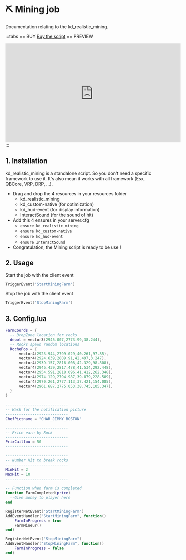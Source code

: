 # :pick: Mining job
Documentation relating to the kd_realistic_mining.

:::tabs
== BUY
[Buy the script](https://store.jumpon-studios.com/package/5204167)
== PREVIEW
<iframe width="560" height="315" src="https://www.youtube.com/embed/1Tfnyto1sdQ?si=fIWIkDhi_nfuF8sr" title="YouTube video player" frameborder="0" allow="accelerometer; autoplay; clipboard-write; encrypted-media; gyroscope; picture-in-picture; web-share" allowfullscreen></iframe>
:::

## 1. Installation

kd_realistic_mining is a standalone script. So you don't need a specific framework to use it. It's also mean it works with all framework (Esx, QBCore, VRP, DRP, …).

- Drag and drop the 4 resources in your resources folder
  - kd_realistic_mining
  - kd_custom-native (for optimization)
  - kd_hud-event (for display information)
  - InteractSound (for the sound of hit)
- Add this 4 ensures in your server.cfg
  - `ensure kd_realistic_mining`
  - `ensure kd_custom-native`
  - `ensure kd_hud-event`
  - `ensure InteractSound`
- Congratulation, the Mining script is ready to be use !

## 2. Usage
Start the job with the client event
```lua
TriggerEvent('StartMiningFarm')
```
Stop the job with the client event
```lua
TriggerEvent('StopMiningFarm')
```

## 3. Config.lua
```lua
FarmCoords = {
  -- DropZone location for rocks
  depot = vector3(2945.007,2773.99,38.244),
  -- Rocks spawn random locations
  RochePos = {
      vector4(2923.944,2799.029,40.261,97.85),
      vector4(2924.639,2809.91,42.497,3.247),
      vector4(2939.157,2816.008,42.329,98.808),
      vector4(2946.439,2817.478,41.534,292.448),
      vector4(2954.591,2818.096,41.412,262.348),
      vector4(2974.129,2794.987,39.879,228.509),
      vector4(2970.261,2777.113,37.421,154.085),
      vector4(2961.687,2775.053,38.745,105.347),
  }
}

----------------------------
-- Hash for the notification picture
----------------------------
ChefPictname = "CHAR_JIMMY_BOSTON"

----------------------------
-- Price earn by Rock
----------------------------
PrixCaillou = 50
----------------------------

----------------------------
-- Number Hit to break rocks
----------------------------
MinHit = 2
MaxHit = 10
----------------------------

-- Function when farm is completed
function FarmCompleted(price)
  --Give money to player here
end

RegisterNetEvent("StartMiningFarm")
AddEventHandler("StartMiningFarm", function()
    FarmInProgress = true
    FarmMineur()
end)    

RegisterNetEvent("StopMiningFarm")
AddEventHandler("StopMiningFarm", function()
    FarmInProgress = false
end)
```